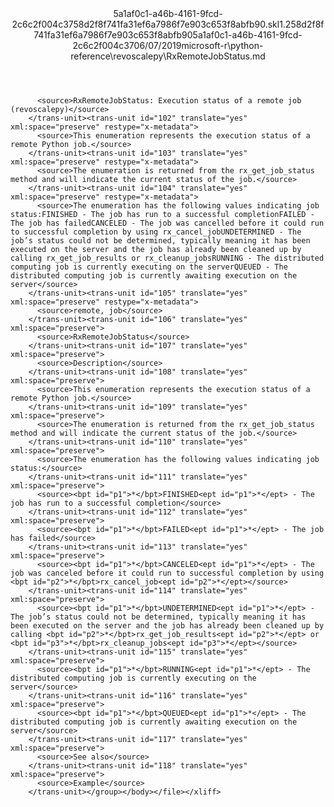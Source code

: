 <?xml version="1.0"?><xliff version="1.2" xmlns="urn:oasis:names:tc:xliff:document:1.2" xmlns:xsi="http://www.w3.org/2001/XMLSchema-instance" xsi:schemaLocation="urn:oasis:names:tc:xliff:document:1.2 xliff-core-1.2-transitional.xsd"><file datatype="xml" original="RxRemoteJobStatus.md" source-language="en-US" target-language="en-US"><header><tool tool-id="mdxliff" tool-name="mdxliff" tool-version="1.0-4e81c41" tool-company="Microsoft" /><xliffext:skl_file_name xmlns:xliffext="urn:microsoft:content:schema:xliffextensions">5a1af0c1-a46b-4161-9fcd-2c6c2f004c3758d2f8f741fa31ef6a7986f7e903c653f8abfb90.skl</xliffext:skl_file_name><xliffext:version xmlns:xliffext="urn:microsoft:content:schema:xliffextensions">1.2</xliffext:version><xliffext:ms.openlocfilehash xmlns:xliffext="urn:microsoft:content:schema:xliffextensions">58d2f8f741fa31ef6a7986f7e903c653f8abfb90</xliffext:ms.openlocfilehash><xliffext:ms.sourcegitcommit xmlns:xliffext="urn:microsoft:content:schema:xliffextensions">5a1af0c1-a46b-4161-9fcd-2c6c2f004c37</xliffext:ms.sourcegitcommit><xliffext:ms.lasthandoff xmlns:xliffext="urn:microsoft:content:schema:xliffextensions">06/07/2019</xliffext:ms.lasthandoff><xliffext:ms.openlocfilepath xmlns:xliffext="urn:microsoft:content:schema:xliffextensions">microsoft-r\python-reference\revoscalepy\RxRemoteJobStatus.md</xliffext:ms.openlocfilepath></header><body><group id="content" extype="content"><trans-unit id="101" translate="yes" xml:space="preserve" restype="x-metadata">
          <source>RxRemoteJobStatus: Execution status of a remote job (revoscalepy)</source>
        </trans-unit><trans-unit id="102" translate="yes" xml:space="preserve" restype="x-metadata">
          <source>This enumeration represents the execution status of a remote Python job.</source>
        </trans-unit><trans-unit id="103" translate="yes" xml:space="preserve" restype="x-metadata">
          <source>The enumeration is returned from the rx_get_job_status method and will indicate the current status of the job.</source>
        </trans-unit><trans-unit id="104" translate="yes" xml:space="preserve" restype="x-metadata">
          <source>The enumeration has the following values indicating job status:FINISHED - The job has run to a successful completionFAILED - The job has failedCANCELED - The job was cancelled before it could run to successful completion by using rx_cancel_jobUNDETERMINED - The job’s status could not be determined, typically meaning it has been executed on the server and the job has already been cleaned up by calling rx_get_job_results or rx_cleanup_jobsRUNNING - The distributed computing job is currently executing on the serverQUEUED - The distributed computing job is currently awaiting execution on the server</source>
        </trans-unit><trans-unit id="105" translate="yes" xml:space="preserve" restype="x-metadata">
          <source>remote, job</source>
        </trans-unit><trans-unit id="106" translate="yes" xml:space="preserve">
          <source>RxRemoteJobStatus</source>
        </trans-unit><trans-unit id="107" translate="yes" xml:space="preserve">
          <source>Description</source>
        </trans-unit><trans-unit id="108" translate="yes" xml:space="preserve">
          <source>This enumeration represents the execution status of a remote Python job.</source>
        </trans-unit><trans-unit id="109" translate="yes" xml:space="preserve">
          <source>The enumeration is returned from the rx_get_job_status method and will indicate the current status of the job.</source>
        </trans-unit><trans-unit id="110" translate="yes" xml:space="preserve">
          <source>The enumeration has the following values indicating job status:</source>
        </trans-unit><trans-unit id="111" translate="yes" xml:space="preserve">
          <source><bpt id="p1">*</bpt>FINISHED<ept id="p1">*</ept> - The job has run to a successful completion</source>
        </trans-unit><trans-unit id="112" translate="yes" xml:space="preserve">
          <source><bpt id="p1">*</bpt>FAILED<ept id="p1">*</ept> - The job has failed</source>
        </trans-unit><trans-unit id="113" translate="yes" xml:space="preserve">
          <source><bpt id="p1">*</bpt>CANCELED<ept id="p1">*</ept> - The job was canceled before it could run to successful completion by using <bpt id="p2">*</bpt>rx_cancel_job<ept id="p2">*</ept></source>
        </trans-unit><trans-unit id="114" translate="yes" xml:space="preserve">
          <source><bpt id="p1">*</bpt>UNDETERMINED<ept id="p1">*</ept> - The job’s status could not be determined, typically meaning it has been executed on the server and the job has already been cleaned up by calling <bpt id="p2">*</bpt>rx_get_job_results<ept id="p2">*</ept> or <bpt id="p3">*</bpt>rx_cleanup_jobs<ept id="p3">*</ept></source>
        </trans-unit><trans-unit id="115" translate="yes" xml:space="preserve">
          <source><bpt id="p1">*</bpt>RUNNING<ept id="p1">*</ept> - The distributed computing job is currently executing on the server</source>
        </trans-unit><trans-unit id="116" translate="yes" xml:space="preserve">
          <source><bpt id="p1">*</bpt>QUEUED<ept id="p1">*</ept> - The distributed computing job is currently awaiting execution on the server</source>
        </trans-unit><trans-unit id="117" translate="yes" xml:space="preserve">
          <source>See also</source>
        </trans-unit><trans-unit id="118" translate="yes" xml:space="preserve">
          <source>Example</source>
        </trans-unit></group></body></file></xliff>